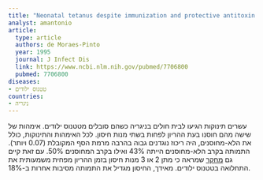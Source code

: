 ```yaml
---
title: "Neonatal tetanus despite immunization and protective antitoxin antibody"
analyst: amantonio
article:
  type: article
  authors: de Moraes-Pinto
  year: 1995
  journal: J Infect Dis
  link: https://www.ncbi.nlm.nih.gov/pubmed/7706800
  pubmed: 7706800
diseases:
- טטנוס ילודים
countries:
- ניגריה
---
```


עשרים תינוקות הגיעו לבית חולים בניגריה כשהם סובלים מטטנוס ילודים. אימהות של שישה מהם חוסנו בעת ההריון לפחות בשתי מנות חיסון. לכל האימהות והתינוקות, כולל את הלא-מחוסנים, היה ריכוז נוגדנים גבוה בהרבה מרמת הסף המקובלת (0.07 ויותר).
התמותה בקרב הלא-מחוסנים הייתה 43% ואילו בקרב המחוסנים 50%.
עם זאת קיים גם [מחקר](https://www.ncbi.nlm.nih.gov/pubmed/5338377) שמראה כי מתן 2 או 3 מנות חיסון בזמן ההריון מפחית משמעותית את התחלואה בטטנוס ילודים. מאידך, החיסון מגדיל את התמותה מסיבות אחרות ב-18%.

